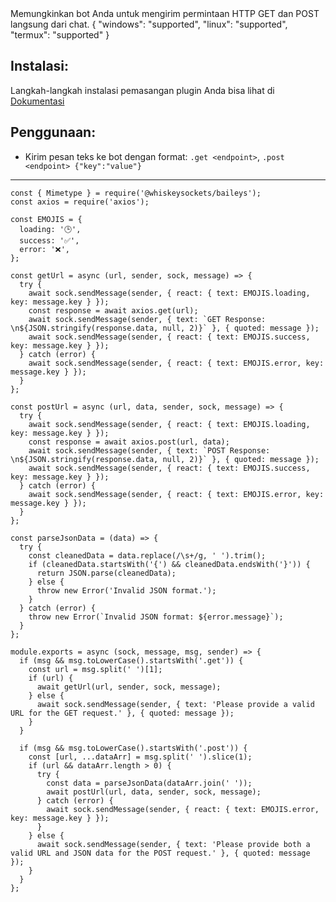 <title>Requester</title>
<desc>Memungkinkan bot Anda untuk mengirim permintaan HTTP GET dan POST langsung dari chat.</desc>

<!-- Apakah plugin Anda bisa berjalan di windows, linux, atau termux? (supported, not_supported, unknown) -->
<support>
  {
    "windows": "supported",
    "linux": "supported",
    "termux": "supported"
  }
</support>

<!-- Biarkan seperti ini -->
## Instalasi:
Langkah-langkah instalasi pemasangan plugin Anda bisa lihat di [Dokumentasi](/docs#Plugin)
<!-- ################### -->

## Penggunaan:
- Kirim pesan teks ke bot dengan format: `.get <endpoint>`, `.post <endpoint> {"key":"value"}`

---

```
const { Mimetype } = require('@whiskeysockets/baileys');
const axios = require('axios');

const EMOJIS = {
  loading: '🕒',
  success: '✅',
  error: '❌',
};

const getUrl = async (url, sender, sock, message) => {
  try {
	await sock.sendMessage(sender, { react: { text: EMOJIS.loading, key: message.key } });
    const response = await axios.get(url);
    await sock.sendMessage(sender, { text: `GET Response: \n${JSON.stringify(response.data, null, 2)}` }, { quoted: message });
	await sock.sendMessage(sender, { react: { text: EMOJIS.success, key: message.key } });
  } catch (error) {
	await sock.sendMessage(sender, { react: { text: EMOJIS.error, key: message.key } });
  }
};

const postUrl = async (url, data, sender, sock, message) => {
  try {
	await sock.sendMessage(sender, { react: { text: EMOJIS.loading, key: message.key } });
    const response = await axios.post(url, data);
    await sock.sendMessage(sender, { text: `POST Response: \n${JSON.stringify(response.data, null, 2)}` }, { quoted: message });
	await sock.sendMessage(sender, { react: { text: EMOJIS.success, key: message.key } });
  } catch (error) {
	await sock.sendMessage(sender, { react: { text: EMOJIS.error, key: message.key } });
  }
};

const parseJsonData = (data) => {
  try {
    const cleanedData = data.replace(/\s+/g, ' ').trim();
    if (cleanedData.startsWith('{') && cleanedData.endsWith('}')) {
      return JSON.parse(cleanedData);
    } else {
      throw new Error('Invalid JSON format.');
    }
  } catch (error) {
    throw new Error(`Invalid JSON format: ${error.message}`);
  }
};

module.exports = async (sock, message, msg, sender) => {
  if (msg && msg.toLowerCase().startsWith('.get')) {
    const url = msg.split(' ')[1];
    if (url) {
      await getUrl(url, sender, sock, message);
    } else {
      await sock.sendMessage(sender, { text: 'Please provide a valid URL for the GET request.' }, { quoted: message });
    }
  }

  if (msg && msg.toLowerCase().startsWith('.post')) {
    const [url, ...dataArr] = msg.split(' ').slice(1);
    if (url && dataArr.length > 0) {
      try {
        const data = parseJsonData(dataArr.join(' '));
        await postUrl(url, data, sender, sock, message);
      } catch (error) {
		await sock.sendMessage(sender, { react: { text: EMOJIS.error, key: message.key } });
      }
    } else {
      await sock.sendMessage(sender, { text: 'Please provide both a valid URL and JSON data for the POST request.' }, { quoted: message });
    }
  }
};
```